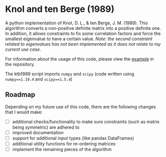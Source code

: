 # Knol and ten Berge (1989)

A python implementation of Knol, D. L., & ten Berge, J. M. (1989). This algorithm converts a non-positive definite matrix into a positive definite one. In addition, it allows constraints to fix some correlation factors and force the smallest eigenvalue to have a certain value. *Note: the second constraint related to eigenvalues has not been implemented as it does not relate to my current use case.* 

For information about the usage of this code, please view the [example](./example.ipynb) in the repository.

The ktb1989 script imports `numpy` and `scipy` (code written using `numpy==1.19.4` and `scipy==1.5.4`)

## Roadmap

Depending on my future use of this code, there are the following changes that I would make:

* [ ] additional checks/functionality to make sure constraints (such as matrix being symmetric) are adhered to
* [ ] improved documentation
* [ ] support for additional input types (like pandas DataFrames)
* [ ] additional utility functions for re-ordering matrices
* [ ] implement the remaining pieces of the algorithm
